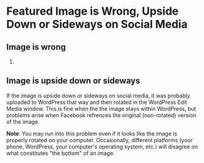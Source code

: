 # Featured Image is Wrong, Upside Down or Sideways on Social Media

## Image is wrong

1. 


## Image is upside down or sideways

If the image is upside down or sideways on social media, it was probably uploaded to WordPress that way and then rotated in the WordPress Edit Media window. This is fine when the the image stays within WordPress, but problems arise when Facebook refrences the original (non-rotated) version of the image.

**Note**: You may run into this problem even if it
looks like the image is properly rotated on your computer. Occasionally, different platforms (your phone, WordPress, your computer's operating system, etc.) will disagree on what constitutes "the bottom" of an image. 